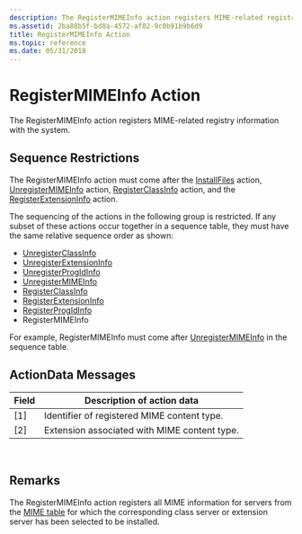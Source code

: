 ```yaml
---
description: The RegisterMIMEInfo action registers MIME-related registry information with the system.
ms.assetid: 2ba88b5f-bd8a-4572-af82-9c0b91b9b6d9
title: RegisterMIMEInfo Action
ms.topic: reference
ms.date: 05/31/2018
---
```


# RegisterMIMEInfo Action

The RegisterMIMEInfo action registers MIME-related registry information with the system.

## Sequence Restrictions

The RegisterMIMEInfo action must come after the [InstallFiles](installfiles-action.md) action, [UnregisterMIMEInfo](unregistermimeinfo-action.md) action, [RegisterClassInfo](registerclassinfo-action.md) action, and the [RegisterExtensionInfo](registerextensioninfo-action.md) action.

The sequencing of the actions in the following group is restricted. If any subset of these actions occur together in a sequence table, they must have the same relative sequence order as shown:

-   [UnregisterClassInfo](unregisterclassinfo-action.md)
-   [UnregisterExtensionInfo](unregisterextensioninfo-action.md)
-   [UnregisterProgIdInfo](unregisterprogidinfo-action.md)
-   [UnregisterMIMEInfo](unregistermimeinfo-action.md)
-   [RegisterClassInfo](registerclassinfo-action.md)
-   [RegisterExtensionInfo](registerextensioninfo-action.md)
-   [RegisterProgIdInfo](registerprogidinfo-action.md)
-   RegisterMIMEInfo

For example, RegisterMIMEInfo must come after [UnregisterMIMEInfo](unregistermimeinfo-action.md) in the sequence table.

## ActionData Messages



| Field | Description of action data                   |
|-------|----------------------------------------------|
| \[1\] | Identifier of registered MIME content type.  |
| \[2\] | Extension associated with MIME content type. |



 

## Remarks

The RegisterMIMEInfo action registers all MIME information for servers from the [MIME table](mime-table.md) for which the corresponding class server or extension server has been selected to be installed.

 

 




